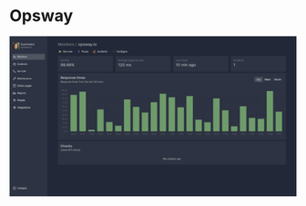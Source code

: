 # Opsway

![homepage_hero](https://raw.githubusercontent.com/opsway-io/.github/main/profile/screenshot.png)
